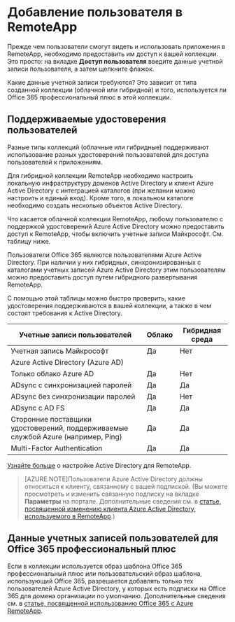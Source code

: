 <properties 
    pageTitle="Добавление пользователя в RemoteApp" 
    description="Дополнительные сведения о добавлении пользователей в RemoteApp" 
    services="remoteapp" 
	documentationCenter="" 
    authors="lizap" 
    manager="mbaldwin" />

<tags 
    ms.service="remoteapp" 
    ms.workload="compute" 
    ms.tgt_pltfrm="na" 
    ms.devlang="na" 
    ms.topic="article" 
    ms.date="06/30/2015" 
    ms.author="elizapo" />

# Добавление пользователя в RemoteApp

Прежде чем пользователи смогут видеть и использовать приложения в RemoteApp, необходимо предоставить им доступ к вашей коллекции. Это просто: на вкладке **Доступ пользователя** введите данные учетной записи пользователя, а затем щелкните флажок.

Какие данные учетной записи требуются? Это зависит от типа созданной коллекции (облачной или гибридной) и того, используется ли Office 365 профессиональный плюс в этой коллекции.

## Поддерживаемые удостоверения пользователей

Разные типы коллекций (облачные или гибридные) поддерживают использование разных удостоверений пользователей для доступа пользователей к приложениям.

Для гибридной коллекции RemoteApp необходимо настроить локальную инфраструктуру доменов Active Directory и клиент Azure Active Directory с интеграцией каталогов (при желании можно настроить и единый вход). Кроме того, в локальном каталоге необходимо создать несколько объектов Active Directory.

Что касается облачной коллекции RemoteApp, любому пользователю с поддержкой удостоверений Azure Active Directory можно предоставить доступ к RemoteApp, чтобы включить учетные записи Майкрософт. См. таблицу ниже.

Пользователи Office 365 являются пользователями Azure Active Directory. При наличии у них гибридных, синхронизированных с каталогами учетных записей Azure Active Directory этим пользователям можно предоставить доступ путем гибридного развертывания RemoteApp.

С помощью этой таблицы можно быстро проверить, какие удостоверения поддерживаются в вашей коллекции, а также в чем состоят требования к Active Directory.

|Учетные записи пользователей |Облако |Гибридная среда|
|--------------|--------|------|
|Учетная запись Майкрософт| 	Да|	Нет|
|Azure Active Directory (Azure AD)| | |	
|Только облако Azure AD |Да |Нет |
|ADsync с синхронизацией паролей |Да |Да |
|ADsync без синхронизации паролей|	Да |Нет |
|ADsync с AD FS |Да |Да |
|Сторонние поставщики удостоверений, поддерживаемые службой Azure (например, Ping) |Да |Да|	
|Multi-Factor Authentication |Да |Да |

[Узнайте больше](remoteapp-ad.md) о настройке Active Directory для RemoteApp.


> [AZURE.NOTE]Пользователи Azure Active Directory должны относиться к клиенту, связанному с вашей подпиской. (Вы можете просмотреть и изменить связанную подписку на вкладке **Параметры** на портале. Дополнительные сведения см. в [статье, посвященной изменению клиента Azure Active Directory, используемого в RemoteApp](remoteapp-changetenant.md).)

## Данные учетных записей пользователей для Office 365 профессиональный плюс
Если в коллекции используется образ шаблона Office 365 профессиональный плюс *или* пользовательский образ шаблона, использующий Office 365, разрешается добавлять только тех пользователей Azure Active Directory, у которых есть подписки на Office 365 для домена организации по умолчанию. Дополнительные сведения см. в [статье, посвященной использованию Office 365 с Azure RemoteApp](remoteapp-o365.md).
 

<!---HONumber=July15_HO3-->